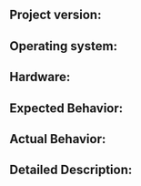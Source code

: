 ## Project version: 
## Operating system: 
## Hardware: 


## Expected Behavior:


## Actual Behavior:


## Detailed Description:
